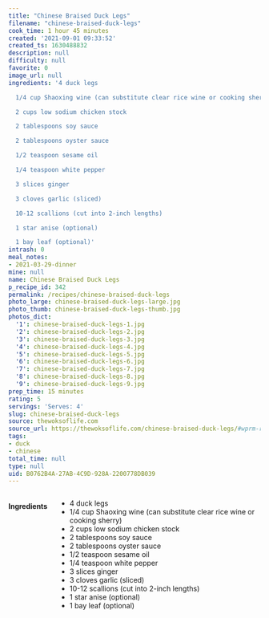 ```yaml
---
title: "Chinese Braised Duck Legs"
filename: "chinese-braised-duck-legs"
cook_time: 1 hour 45 minutes
created: '2021-09-01 09:33:52'
created_ts: 1630488832
description: null
difficulty: null
favorite: 0
image_url: null
ingredients: '4 duck legs

  1/4 cup Shaoxing wine (can substitute clear rice wine or cooking sherry)

  2 cups low sodium chicken stock

  2 tablespoons soy sauce

  2 tablespoons oyster sauce

  1/2 teaspoon sesame oil

  1/4 teaspoon white pepper

  3 slices ginger

  3 cloves garlic (sliced)

  10-12 scallions (cut into 2-inch lengths)

  1 star anise (optional)

  1 bay leaf (optional)'
intrash: 0
meal_notes:
- 2021-03-29-dinner
mine: null
name: Chinese Braised Duck Legs
p_recipe_id: 342
permalink: /recipes/chinese-braised-duck-legs
photo_large: chinese-braised-duck-legs-large.jpg
photo_thumb: chinese-braised-duck-legs-thumb.jpg
photos_dict:
  '1': chinese-braised-duck-legs-1.jpg
  '2': chinese-braised-duck-legs-2.jpg
  '3': chinese-braised-duck-legs-3.jpg
  '4': chinese-braised-duck-legs-4.jpg
  '5': chinese-braised-duck-legs-5.jpg
  '6': chinese-braised-duck-legs-6.jpg
  '7': chinese-braised-duck-legs-7.jpg
  '8': chinese-braised-duck-legs-8.jpg
  '9': chinese-braised-duck-legs-9.jpg
prep_time: 15 minutes
rating: 5
servings: 'Serves: 4'
slug: chinese-braised-duck-legs
source: thewoksoflife.com
source_url: https://thewoksoflife.com/chinese-braised-duck-legs/#wprm-recipe-container-39149
tags:
- duck
- chinese
total_time: null
type: null
uid: B0762B4A-27AB-4C9D-928A-2200778DB039
---
```

<div class="columns large-7 small-12" id="writeup">	</div><!-- #writeup -->
</div><!-- #row-one -->
<div class="row" id="row-two">	<div class="columns large-4 small-12" id="ingredients"><h4>Ingredients</h4><div class="box box-ingredients content"><ul>
<li>4 duck legs</li>
<li>1/4 cup Shaoxing wine (can substitute clear rice wine or cooking sherry)</li>
<li>2 cups low sodium chicken stock</li>
<li>2 tablespoons soy sauce</li>
<li>2 tablespoons oyster sauce</li>
<li>1/2 teaspoon sesame oil</li>
<li>1/4 teaspoon white pepper</li>
<li>3 slices ginger</li>
<li>3 cloves garlic (sliced)</li>
<li>10-12 scallions (cut into 2-inch lengths)</li>
<li>1 star anise (optional)</li>
<li>1 bay leaf (optional)</li>
</ul>
</div>	</div>	<div class="columns large-6 small-12" id="directions">	</div>